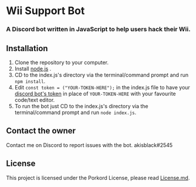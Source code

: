 # Wii Support Bot
### A Discord bot written in JavaScript to help users hack their Wii.


## Installation
1. Clone the repository to your computer.
2. Install [node.js](https://nodejs.org/en/) .
3. CD to the index.js's directory via the terminal/command prompt and run `npm install`.
4. Edit `const token = ("YOUR-TOKEN-HERE");` in the index.js file to have your [discord bot's token](https://www.writebots.com/discord-bot-token/) in place of `YOUR-TOKEN-HERE` with your favourite code/text editor.
5. To run the bot just CD to the index.js's directory via the terminal/command prompt and run `node index.js`.

## Contact the owner
Contact me on Discord to report issues with the bot. akisblack#2545

## License
This project is licensed under the Porkord License, please read [License.md](/LICENSE.md).

